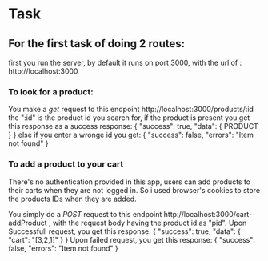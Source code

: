 # Task
## For the first task of doing 2 routes:
first you run the server, by default it runs on port 3000, with the url of : http://localhost:3000
### To look for a product:

You make a *get* request to this endpoint http://localhost:3000/products/:id 
the ":id" is the product id you search for, if the product is present you get this response as a success response: 
{
"success": true,
    "data": {
        PRODUCT
    }
}
else if you enter a wronge id you get: 
{
"success": false,
"errors": "Item not found"
}


### To add a product to your cart

There's no authentication provided in this app, users can add products to their carts when they are not logged in. So i used browser's cookies to store the products IDs when they are added.

You simply do a *POST* request to this endpoint http://localhost:3000/cart-addProduct , with the request body having the product id as "pid".
Upon Successfull request, you get this response: 
{
"success": true,
    "data": {
        "cart": "[3,2,1]"
    }
}
Upon failed request, you get this response:
{
"success": false,
    "errors": "Item not found"
}
